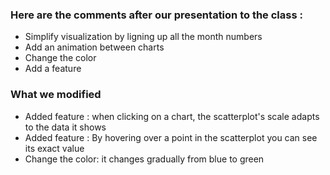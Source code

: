 ### Here are the comments after our presentation to the class :

- Simplify visualization by ligning up all the month numbers
- Add an animation between charts
- Change the color
- Add a feature

### What we modified

- Added feature : when clicking on a chart, the scatterplot's scale adapts to the data it shows
- Added feature : By hovering over a point in the scatterplot you can see its exact value 
- Change the color: it changes gradually from blue to green 

